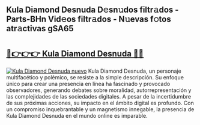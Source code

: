 ## Kula Diamond Desnuda D𝚎sn𝚞dos filtr𝚊dos - Parts-BHn Vid𝚎os filtr𝚊dos - N𝚞evas f𝚘tos atr𝚊ctivas gSA65

# <h2><a href="http://mb8qz2.tromn.icu/?c=Kula+Diamond+Desnuda">🔗👉👉👉 Kula Diamond Desnuda 🔗🔗</a></h2>

[![Kula Diamond Desnuda nuevo](https://i.imgur.com/pEAQMta.gif)](http://mb8qz2.tromn.icu/?c=Kula+Diamond+Desnuda)
Kula Diamond Desnuda, un personaje multifacético y polémico, se resiste a la simple descripción. Su enfoque único para crear una presencia en línea ha fascinado y provocado observadores, generando debates sobre moralidad, autorrepresentación y las complejidades de las sociedades digitales. A pesar de la incertidumbre de sus próximas acciones, su impacto en el ámbito digital es profundo. Con un compromiso inquebrantable y un magnetismo innegable, la presencia de Kula Diamond Desnuda en el mundo online es imparable.
